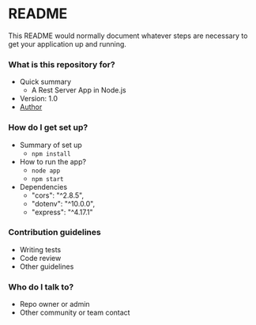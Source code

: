 # README #

This README would normally document whatever steps are necessary to get your application up and running.

### What is this repository for? ###

* Quick summary
    * A Rest Server App in Node.js
* Version: 1.0
* [Author](https://www.linkedin.com/in/felipenavaslederhos)

### How do I get set up? ###

* Summary of set up
    * ```npm install```
* How to run the app?
    * ```node app```
    * ```npm start```
* Dependencies
    * "cors": "^2.8.5",
    * "dotenv": "^10.0.0",
    * "express": "^4.17.1"

### Contribution guidelines ###

* Writing tests
* Code review
* Other guidelines

### Who do I talk to? ###

* Repo owner or admin
* Other community or team contact
